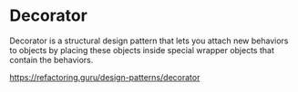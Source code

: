 # Decorator

Decorator is a structural design pattern that lets you attach new behaviors to objects by placing these objects inside special wrapper objects that contain the behaviors.

https://refactoring.guru/design-patterns/decorator